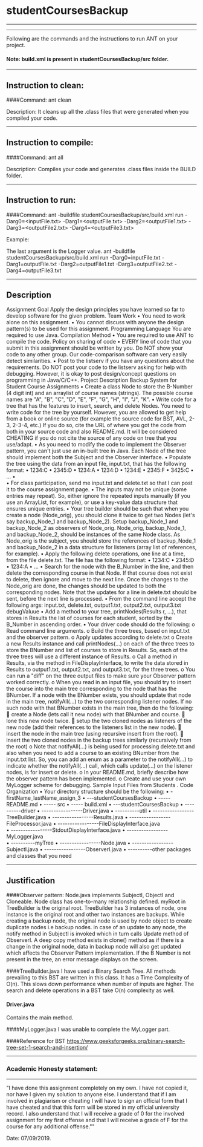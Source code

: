 # studentCoursesBackup

-----------------------------------------------------------------------
-----------------------------------------------------------------------


Following are the commands and the instructions to run ANT on your project.
#### Note: build.xml is present in studentCoursesBackup/src folder.

-----------------------------------------------------------------------
## Instruction to clean:

####Command: ant clean

Description: It cleans up all the .class files that were generated when you
compiled your code.

-----------------------------------------------------------------------
## Instruction to compile:

####Command: ant all

Description: Compiles your code and generates .class files inside the BUILD folder.

-----------------------------------------------------------------------
## Instruction to run:

####Command: 
ant -buildfile studentCoursesBackup/src/build.xml run -Darg0=<inputFile.txt> -Darg1=<outputFile.txt> -Darg2=<outputFile1.txt> -Darg3=<outputFile2.txt> -Darg4=<outputFile3.txt> 

Example:

The last argument is the Logger value. 
ant -buildfile studentCoursesBackup/src/build.xml run -Darg0=inputFile.txt -Darg1=outputFile.txt -Darg2=outputFile1.txt -Darg3=outputFile2.txt -Darg4=outputFile3.txt 

-----------------------------------------------------------------------
## Description
Assignment Goal
Apply the design principles you have learned so far to develop software for the given problem.
Team Work
•	You need to work alone on this assignment.
•	You cannot discuss with anyone the design pattern(s) to be used for this assignment.
Programming Language
You are required to use Java.
Compilation Method
•	You are required to use ANT to compile the code.
Policy on sharing of code
•  EVERY line of code that you submit in this assignment should be written by you. Do NOT show your code to any other group. Our code-comparison software can very easily detect similarities.
•  Post to the listserv if you have any questions about the requirements. Do NOT post your code to the listserv asking for help with debugging. However, it is okay to post design/concept questions on programming in Java/C/C++.
Project Description
Backup System for Student Course Assignments
•	Create a class Node to store the B-Number (4 digit int) and an arraylist of course names (strings). The possible course names are "A", "B", "C", "D", "E", "F", "G", "H", "I", "J", "K".
•	Write code for a tree that has the features to insert, search, and delete Nodes. You need to write code for the tree by yourself. However, you are allowed to get help from a book or online source (for example the source code for BST, AVL, 2-3, 2-3-4, etc.) If you do so, cite the URL of where you got the code from both in your source code and also README.md. It will be considered CHEATING if you do not cite the source of any code on tree that you use/adapt.
•	As you need to modify the code to implement the Observer pattern, you can't just use an in-built tree in Java. Each Node of the tree should implement both the Subject and the Observer interface.
•	Populate the tree using the data from an input file, input.txt, that has the following format:
•	1234:C
•	2345:D
•	1234:A
•	1234:D
•	1234:E
•	2345:F
•	3425:C
•	...
•	
•	For class participation, send me input.txt and delete.txt so that I can post it to the course assignment page.
•	The inputs may not be unique (some entries may repeat). So, either ignore the repeated inputs manually (if you use an ArrayList, for example), or use a key-value data structure that ensures unique entries.
•	Your tree builder should be such that when you create a node (Node_orig), you should clone it twice to get two Nodes (let's say backup_Node_1 and backup_Node_2). Setup backup_Node_1 and backup_Node_2 as observers of Node_orig. Node_orig, backup_Node_1, and backup_Node_2, should be instances of the same Node class. As Node_orig is the subject, you should store the references of backup_Node_1 and backup_Node_2 in a data structure for listeners (array list of references, for example).
•	Apply the following delete operations, one line at a time, from the file delete.txt. The file has the following format:
•	1234:C
•	2345:D
•	1234:A
•	...
•	Search for the node with the B_Number in the line, and then delete the corresponding course in that Node. If that course does not exist to delete, then ignore and move to the next line. Once the changes to the Node_orig are done, the changes should be updated to both the corresponding nodes. Note that the updates for a line in delete.txt should be sent, before the next line is processed.
•	From the command line accept the following args: input.txt, delete.txt, output1.txt, output2.txt, output3.txt debugValuue
•	Add a method to your tree, printNodes(Results r, ...), that stores in Results the list of courses for each student, sorted by the B_Number in ascending order.
•	Your driver code should do the following:
o	Read command line arguments.
o	Build the three trees, based on input.txt and the observer pattern.
o	Apply updates according to delete.txt
o	Create a new Results instance and call printNodes(...) on each of the three trees to store the BNumber and list of courses to store in Results. So, each of the three trees will use a different instance of Results.
o	Call a method in Results, via the method in FileDisplayInterface, to write the data stored in Results to output1.txt, output2.txt, and output3.txt, for the three trees.
o	You can run a "diff" on the three output files to make sure your Observer pattern worked correctly.
o	When you read in an input file, you should try to insert the course into the main tree corresponding to the node that has the BNumber. If a node with the BNumber exists, you should update that node in the main tree, notifyAll(...) to the two corresponding listener nodes. If no such node with that BNumber exists in the main tree, then do the following:
	create a Node (lets call it new node) with that BNumber and course.
	lone this new node twice.
	setup the two cloned nodes as listeners of the new node (add their references to the listeners list in the new node).
	insert the node in the main tree (using recursive insert from the root).
	insert the two cloned nodes in the backup trees similarly (recursively from the root)
o	Note that notifyAll(...) is being used for processing delete.txt and also when you need to add a course to an existing BNumber from the input.txt list. So, you can add an enum as a parameter to the notifyAll(...) to indicate whether the notifyAll(...) call, which calls update(...) on the listener nodes, is for insert or delete.
o	In your README.md, briefly describe how the observer pattern has been implemented.
o	Create and use your own MyLogger scheme for debugging.
Sample Input Files from Students
.
Code Organization
•	Your directory structure should be the following:
•	 -firstName_lastName_assign_3
•	   ---studentCoursesBackup
•	   ----- README.md
•	     ----- src
•	          ----- build.xml
•	          ---studentCoursesBackup
•	       	   ----------driver
•	           -----------------Driver.java
•	           ----------util
•	           -----------------TreeBuilder.java
•		   -----------------Results.java
•		   -----------------FileProcessor.java
•	      	   -----------------FileDisplayInterface.java	   
•	   	   -----------------StdoutDisplayInterface.java
•	      	   -----------------MyLogger.java	   
•	           ----------myTree
•		   -----------------Node.java
•	           -----------------SubjectI.java
•	           -----------------ObserverI.java
•	           ----------other packages and classes that you need




-----------------------------------------------------------------------
## Justification

####Observer pattern:
Node.java implements SubjectI, ObjectI and Cloneable.
Node class has one-to-many relationship defined.
myRoot in TreeBuilder is the original root. TreeBuilder has 3 instances of node, one instance is the original root and other two instances are backups.
While creating a backup node, the original node is used by node object to create duplicate nodes i.e backup nodes.
in case of an update to any node, the notify method in SubjectI is invoked which in turn calls Update method of ObserverI.
A deep copy method exists in clone() method as if there is a change in the original node, data in backup node will also get updated which affects the Observer Pattern implementation.
If the B Number is not present in the tree, an error message displays on the screen.  

####TreeBuilder.java
I have used a Binary Search Tree. All methods prevailing to this BST are written in this class.
It has a Time Complexity of O(n). This slows down performance when number of inputs are higher. The search and delete operations in a BST take O(n) complexity as well. 

#### Driver.java
Contains the main method.

####MyLogger.java
I was unable to complete the MyLogger part. 


####Reference for BST
https://www.geeksforgeeks.org/binary-search-tree-set-1-search-and-insertion/


-----------------------------------------------------------------------
### Academic Honesty statement:
-----------------------------------------------------------------------

"I have done this assignment completely on my own. I have not copied
it, nor have I given my solution to anyone else. I understand that if
I am involved in plagiarism or cheating I will have to sign an
official form that I have cheated and that this form will be stored in
my official university record. I also understand that I will receive a
grade of 0 for the involved assignment for my first offense and that I
will receive a grade of F for the course for any additional
offense.""

Date: 07/09/2019.



